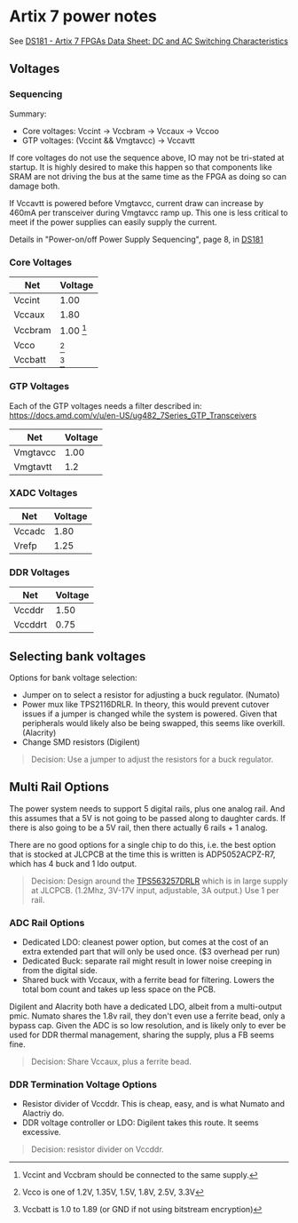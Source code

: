# Artix 7 power notes

See [DS181 - Artix 7 FPGAs Data Sheet: DC and AC Switching Characteristics](https://docs.amd.com/v/u/en-US/ds181_Artix_7_Data_Sheet)

## Voltages

### Sequencing

Summary:

* Core voltages: Vccint -> Vccbram -> Vccaux -> Vccoo
* GTP voltages: (Vccint && Vmgtavcc) -> Vccavtt

If core voltages do not use the sequence above, IO may not be tri-stated at
startup. It is highly desired to make this happen so that components like
SRAM are not driving the bus at the same time as the FPGA as doing so
can damage both.

If Vccavtt is powered before Vmgtavcc, current draw can increase by
460mA per transceiver during Vmgtavcc ramp up. This one is less critical
to meet if the power supplies can easily supply the current.

Details in "Power-on/off Power Supply Sequencing", page 8, in [DS181](https://docs.amd.com/v/u/en-US/ds181_Artix_7_Data_Sheet)

### Core Voltages

| Net       | Voltage   |
|-----------|-----------|
| Vccint    | 1.00      |
| Vccaux    | 1.80      |
| Vccbram   | 1.00 [^1] |
| Vcco      | [^2]      |
| Vccbatt   | [^3]      |

[^1]: Vccint and Vccbram should be connected to the same supply.
[^2]: Vcco is one of 1.2V, 1.35V, 1.5V, 1.8V, 2.5V, 3.3V
[^3]: Vccbatt is 1.0 to 1.89 (or GND if not using bitstream encryption)

### GTP Voltages

Each of the GTP voltages needs a filter described in: <https://docs.amd.com/v/u/en-US/ug482_7Series_GTP_Transceivers>

| Net         | Voltage |
|-------------|---------|
| Vmgtavcc    | 1.00    |
| Vmgtavtt    | 1.2     |

### XADC Voltages

| Net         | Voltage |
|-------------|---------|
| Vccadc      | 1.80    |
| Vrefp       | 1.25    |

### DDR Voltages

| Net         | Voltage |
|-------------|---------|
| Vccddr      | 1.50    |
| Vccddrt     | 0.75    |

## Selecting bank voltages

Options for bank voltage selection:

* Jumper on to select a resistor for adjusting a buck regulator. (Numato)
* Power mux like TPS2116DRLR. In theory, this would prevent cutover issues if
  a jumper is changed while the system is powered. Given that peripherals
  would likely also be being swapped, this seems like overkill. (Alacrity)
* Change SMD resistors (Digilent)

> Decision: Use a jumper to adjust the resistors for a buck regulator.

## Multi Rail Options

The power system needs to support 5 digital rails, plus one analog rail. And
this assumes that a 5V is not going to be passed along to daughter cards. If
there is also going to be a 5V rail, then there actually 6 rails + 1 analog.

There are no good options for a single chip to do this, i.e. the best option
that is stocked at JLCPCB at the time this is written is ADP5052ACPZ-R7, which
has 4 buck and 1 ldo output.

> Decision: Design around the [TPS563257DRLR](https://jlcpcb.com/partdetail/TexasInstruments-TPS563257DRLR/C20539656)
> which is in large supply at JLCPCB.
> (1.2Mhz, 3V-17V input, adjustable, 3A output.) Use 1 per rail.

### ADC Rail Options

* Dedicated LDO: cleanest power option, but comes at the cost of an
  extra extended part that will only be used once. ($3 overhead per run)
* Dedicated Buck: separate rail might result in lower noise creeping in from
  the digital side.
* Shared buck with Vccaux, with a ferrite bead for filtering. Lowers the total
  bom count and takes up less space on the PCB.

Digilent and Alacrity both have a dedicated LDO, albeit from a multi-output
pmic. Numato shares the 1.8v rail, they don't even use a ferrite bead, only a
bypass cap. Given the ADC is so low resolution, and is likely only to ever
be used for DDR thermal management, sharing the supply, plus a FB seems fine.

> Decision: Share Vccaux, plus a ferrite bead.

### DDR Termination Voltage Options

* Resistor divider of Vccddr. This is cheap, easy, and is what
  Numato and Alactriy do.
* DDR voltage controller or LDO: Digilent takes this route. It seems excessive.

> Decision: resistor divider on Vccddr.
